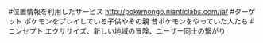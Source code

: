#位置情報を利用したサービス
http://pokemongo.nianticlabs.com/ja/
#ターゲット
ポケモンをプレイしている子供やその親
昔ポケモンをやっていた人たち
#コンセプト
エクササイズ、新しい地域の冒険、ユーザー同士の繋がり
